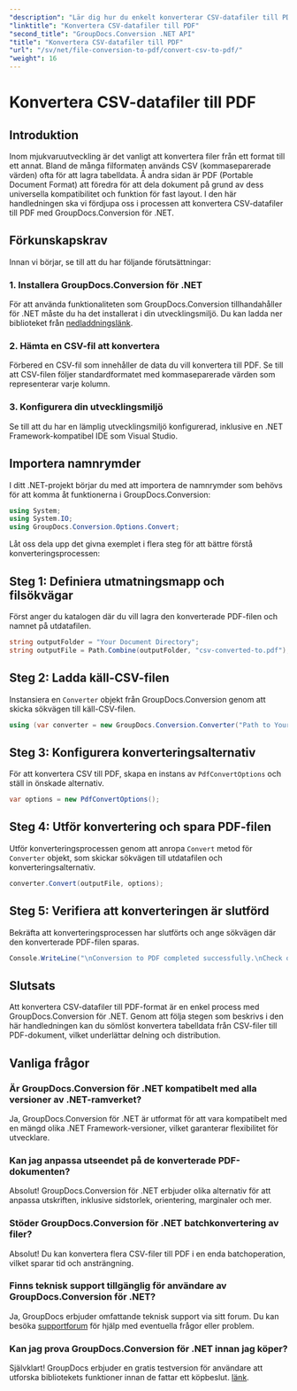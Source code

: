 ```yaml
---
"description": "Lär dig hur du enkelt konverterar CSV-datafiler till PDF med GroupDocs.Conversion för .NET. Följ vår steg-för-steg-guide."
"linktitle": "Konvertera CSV-datafiler till PDF"
"second_title": "GroupDocs.Conversion .NET API"
"title": "Konvertera CSV-datafiler till PDF"
"url": "/sv/net/file-conversion-to-pdf/convert-csv-to-pdf/"
"weight": 16
---
```


# Konvertera CSV-datafiler till PDF

## Introduktion
Inom mjukvaruutveckling är det vanligt att konvertera filer från ett format till ett annat. Bland de många filformaten används CSV (kommaseparerade värden) ofta för att lagra tabelldata. Å andra sidan är PDF (Portable Document Format) att föredra för att dela dokument på grund av dess universella kompatibilitet och funktion för fast layout. I den här handledningen ska vi fördjupa oss i processen att konvertera CSV-datafiler till PDF med GroupDocs.Conversion för .NET.
## Förkunskapskrav
Innan vi börjar, se till att du har följande förutsättningar:
### 1. Installera GroupDocs.Conversion för .NET
För att använda funktionaliteten som GroupDocs.Conversion tillhandahåller för .NET måste du ha det installerat i din utvecklingsmiljö. Du kan ladda ner biblioteket från [nedladdningslänk](https://releases.groupdocs.com/conversion/net/).
### 2. Hämta en CSV-fil att konvertera
Förbered en CSV-fil som innehåller de data du vill konvertera till PDF. Se till att CSV-filen följer standardformatet med kommaseparerade värden som representerar varje kolumn.
### 3. Konfigurera din utvecklingsmiljö
Se till att du har en lämplig utvecklingsmiljö konfigurerad, inklusive en .NET Framework-kompatibel IDE som Visual Studio.

## Importera namnrymder
I ditt .NET-projekt börjar du med att importera de namnrymder som behövs för att komma åt funktionerna i GroupDocs.Conversion:
```csharp
using System;
using System.IO;
using GroupDocs.Conversion.Options.Convert;
```

Låt oss dela upp det givna exemplet i flera steg för att bättre förstå konverteringsprocessen:
## Steg 1: Definiera utmatningsmapp och filsökvägar
Först anger du katalogen där du vill lagra den konverterade PDF-filen och namnet på utdatafilen.
```csharp
string outputFolder = "Your Document Directory";
string outputFile = Path.Combine(outputFolder, "csv-converted-to.pdf");
```
## Steg 2: Ladda käll-CSV-filen
Instansiera en `Converter` objekt från GroupDocs.Conversion genom att skicka sökvägen till käll-CSV-filen.
```csharp
using (var converter = new GroupDocs.Conversion.Converter("Path to Your CSV File"))
```
## Steg 3: Konfigurera konverteringsalternativ
För att konvertera CSV till PDF, skapa en instans av `PdfConvertOptions` och ställ in önskade alternativ.
```csharp
var options = new PdfConvertOptions();
```
## Steg 4: Utför konvertering och spara PDF-filen
Utför konverteringsprocessen genom att anropa `Convert` metod för `Converter` objekt, som skickar sökvägen till utdatafilen och konverteringsalternativ.
```csharp
converter.Convert(outputFile, options);
```
## Steg 5: Verifiera att konverteringen är slutförd
Bekräfta att konverteringsprocessen har slutförts och ange sökvägen där den konverterade PDF-filen sparas.
```csharp
Console.WriteLine("\nConversion to PDF completed successfully.\nCheck output in {0}", outputFolder);
```

## Slutsats
Att konvertera CSV-datafiler till PDF-format är en enkel process med GroupDocs.Conversion för .NET. Genom att följa stegen som beskrivs i den här handledningen kan du sömlöst konvertera tabelldata från CSV-filer till PDF-dokument, vilket underlättar delning och distribution.
## Vanliga frågor
### Är GroupDocs.Conversion för .NET kompatibelt med alla versioner av .NET-ramverket?
Ja, GroupDocs.Conversion för .NET är utformat för att vara kompatibelt med en mängd olika .NET Framework-versioner, vilket garanterar flexibilitet för utvecklare.
### Kan jag anpassa utseendet på de konverterade PDF-dokumenten?
Absolut! GroupDocs.Conversion för .NET erbjuder olika alternativ för att anpassa utskriften, inklusive sidstorlek, orientering, marginaler och mer.
### Stöder GroupDocs.Conversion för .NET batchkonvertering av filer?
Absolut! Du kan konvertera flera CSV-filer till PDF i en enda batchoperation, vilket sparar tid och ansträngning.
### Finns teknisk support tillgänglig för användare av GroupDocs.Conversion för .NET?
Ja, GroupDocs erbjuder omfattande teknisk support via sitt forum. Du kan besöka [supportforum](https://forum.groupdocs.com/c/conversion/11) för hjälp med eventuella frågor eller problem.
### Kan jag prova GroupDocs.Conversion för .NET innan jag köper?
Självklart! GroupDocs erbjuder en gratis testversion för användare att utforska bibliotekets funktioner innan de fattar ett köpbeslut. [länk](https://releases.groupdocs.com/conversion/net/).